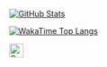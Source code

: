 [![GitHub Stats](https://github-readme-stats.vercel.app/api?username=ljtechdotca&show_icons=true&count_private=true&theme=github_dark&border_color=30363d)](https://github.com/ljtechdotca)

[![WakaTime Top Langs](https://github-readme-stats.vercel.app/api/wakatime?custom_title=Languages%20Used%20This%20Week&username=ljtech&layout=compact&langs_count=8&range=last_7_days&theme=github_dark&card_width=445&border_color=30363d)](https://wakatime.com/@ljtech)

[<img src="https://api.speedtyper.dev/users/ljtechdotca/badges/gamecount" alt="SpeedTyper.dev games" height="25">](https://www.speedtyper.dev/profile/ljtechdotca)
